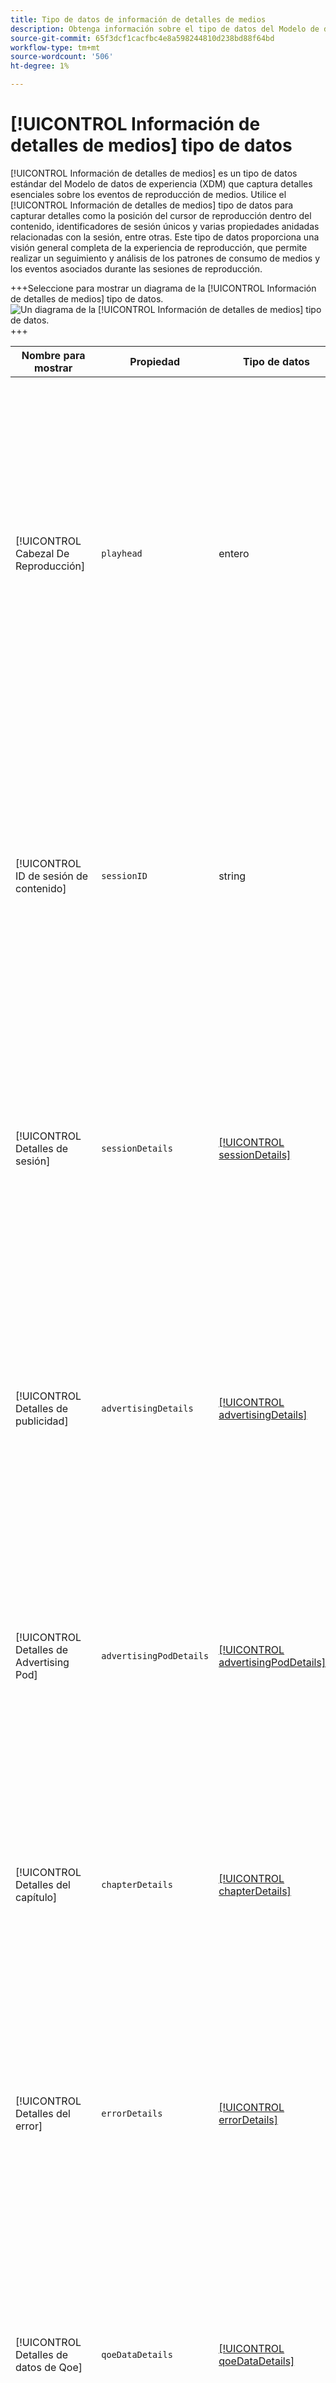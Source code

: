 ```yaml
---
title: Tipo de datos de información de detalles de medios
description: Obtenga información sobre el tipo de datos del Modelo de datos de experiencia (XDM) de información de detalles de medios.
source-git-commit: 65f3dcf1cacfbc4e8a598244810d238bd88f64bd
workflow-type: tm+mt
source-wordcount: '506'
ht-degree: 1%

---
```


# [!UICONTROL Información de detalles de medios] tipo de datos

[!UICONTROL Información de detalles de medios] es un tipo de datos estándar del Modelo de datos de experiencia (XDM) que captura detalles esenciales sobre los eventos de reproducción de medios. Utilice el [!UICONTROL Información de detalles de medios] tipo de datos para capturar detalles como la posición del cursor de reproducción dentro del contenido, identificadores de sesión únicos y varias propiedades anidadas relacionadas con la sesión, entre otras. Este tipo de datos proporciona una visión general completa de la experiencia de reproducción, que permite realizar un seguimiento y análisis de los patrones de consumo de medios y los eventos asociados durante las sesiones de reproducción.

+++Seleccione para mostrar un diagrama de la [!UICONTROL Información de detalles de medios] tipo de datos.
![Un diagrama de la [!UICONTROL Información de detalles de medios] tipo de datos.](../images/data-types/media-details-information.png)
+++

| Nombre para mostrar | Propiedad | Tipo de datos | Descripción |
| --------------------- | --------------- | --------- | ----------- |
| [!UICONTROL Cabezal De Reproducción] | `playhead` | entero | El cabezal de reproducción representa la posición de reproducción actual dentro del contenido multimedia. Para el contenido en directo, indica el segundo del día actual (0 &lt;= cabezal de reproducción &lt; 86400). Para el contenido grabado, refleja el segundo actual de la duración del contenido (0 &lt;= cabezal de reproducción &lt; longitud del contenido). |
| [!UICONTROL ID de sesión de contenido] | `sessionID` | string | El ID de sesión de contenido identifica de forma exclusiva una instancia de un flujo de contenido durante una sesión de reproducción individual. Sirve como identificador distintivo para rastrear y administrar la experiencia de reproducción específica asociada a un usuario o visualizador. |
| [!UICONTROL Detalles de sesión] | `sessionDetails` | [[!UICONTROL sessionDetails]](./session-details-information.md) | Los detalles de la sesión incluyen información completa asociada con el evento de experiencia, que ofrece perspectivas sobre las interacciones del usuario, la duración y los datos contextuales relevantes para la sesión de reproducción. |
| [!UICONTROL Detalles de publicidad] | `advertisingDetails` | [[!UICONTROL advertisingDetails]](./advertising-details-information.md) | Los detalles publicitarios hacen referencia a información específica relacionada con las actividades publicitarias durante el evento de experiencia. Esto incluye metadatos de publicidad, datos específicos de segmentación y métricas de rendimiento. |
| [!UICONTROL Detalles de Advertising Pod] | `advertisingPodDetails` | [[!UICONTROL advertisingPodDetails]](./advertising-pod-details-information.md) | Los detalles del pod de publicidad contienen información sobre los pods de publicidad dentro del evento de experiencia. Proporciona información sobre la secuencia de anuncios, el contenido y las métricas de participación. |
| [!UICONTROL Detalles del capítulo] | `chapterDetails` | [[!UICONTROL chapterDetails]](./chapter-details-information.md) | Detalles del capítulo captura datos relacionados con los capítulos o las partes segmentadas del contenido. Proporciona información sobre marcadores de capítulo, escalas de tiempo y metadatos asociados. |
| [!UICONTROL Detalles del error] | `errorDetails` | [[!UICONTROL errorDetails]](./error-details-information.md) | Los detalles del error contienen información relativa a los errores encontrados durante el evento de experiencia. Esto incluye códigos de error, descripciones, marcas de tiempo y datos contextuales relevantes. |
| [!UICONTROL Detalles de datos de Qoe] | `qoeDataDetails` | [[!UICONTROL qoeDataDetails]](./qoe-data-details-information.md) | Los detalles de datos de QoE (calidad de experiencia) capturan métricas relacionadas con el rendimiento y datos de experiencia del usuario. Proporciona perspectivas sobre la calidad, la capacidad de respuesta y las interacciones del usuario. |
| [!UICONTROL Inicio de lista de estados] | `statesStart` | [[!UICONTROL playerStateData]](./player-state-data-information.md) | Inicio de estados proporciona una matriz para enumerar los estados al principio del evento de experiencia. Incluye datos relacionados con la reproducción, las acciones del usuario o aspectos específicos del contenido. |
| [!UICONTROL Fin de lista de estados] | `statesEnd` | [[!UICONTROL playerStateData]](./player-state-data-information.md) | El final de estados proporciona una matriz para enumerar los estados al final del evento de experiencia. Contiene detalles sobre los estados de reproducción finales o el estado del contenido. |
| [!UICONTROL Lista De Estados] | `states` | [[!UICONTROL playerStateData]](./player-state-data-information.md) | La propiedad States es una matriz que captura varios estados a lo largo del evento de experiencia. Esta propiedad proporciona datos secuenciales sobre la reproducción, las acciones del usuario o los cambios de contenido. |
| [!UICONTROL Los metadatos personalizados] | `customMetadata` | [[!UICONTROL customMetadataDetails]](./custom-metadata-details-information.md) | Los metadatos personalizados contienen metadatos adicionales o definidos por el usuario asociados al evento de experiencia. Estos metadatos permiten incluir datos personalizados o específicos en el contexto de evento. |

{style="table-layout:auto"}

Para obtener más información sobre el grupo de campos, consulte la [repositorio XDM público](https://github.com/adobe/xdm/blob/master/components/datatypes/mediadetails.schema.json)

